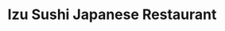 ---
layout: place
title: "Izu Sushi Japanese Restaurant"
permalink: /new-jersey/long-branch/izu-sushi-japanese-restaurant.html
stateAbbr: NJ
stateName: New Jersey
cityName: Long Branch
seo:
  name: "Izu Sushi Japanese Restaurant"
  type: Restaurant
  links: null
description: "Izu Sushi Japanese Restaurant serves delicious sushi in Long Branch, New Jersey. Try fresh Japanese dishes for a great dining experience. "
place_id: ChIJd49OPgIlwokRUcvx7t7FSU8
photos:
  - name: >-
      places/ChIJd49OPgIlwokRUcvx7t7FSU8/photos/AeeoHcIMZey-26gmV7Vogz-MHxWrfSGzRVT-Q9VqM3HzYI86cUfjIsXQiKO9VPOnbptOPNOq_XF6L8v_QNWLIlHAKap0OjJpHKcccafvchDVzUHo6-KioWtHLr27nS7O3XwK4Z8jAiYrH4B1p8PNLTs7zmhu7TPVTWNY8LMm3oZlFNBScYA9nZvX_z4KV2KP9KkNFNYe73JlgYuREUo9yWLNXgH8mCQdEQoV1EdNvRVrr4GXyzKR2WmZXQAUTbHXoEt3cjMIpjNgoKjelEonoEe7E5ZIEYIO-LAljmaYsMmlYs9_Vb2O04kaIBCG39tUy0PfssSn9LmpMBlNPjDHyOpt_95947WzkJN0xbyFvctMyL-CodNcFvn7ocUs8cCzI4yjmSWQYOD7uyMlIwL71VkGH4pW4XhbEy2pHxu3U61aitEkwQ
    widthPx: 3264
    heightPx: 2448
    authorAttributions:
      - displayName: Raymond Tozer
        uri: https://maps.google.com/maps/contrib/112332069366081904486
        photoUri: >-
          https://lh3.googleusercontent.com/a/ACg8ocJNxjKFdVG9N9DL0Q65MwG3dvnt-q_-tpcP9zldNwXC4G9PKg=s100-p-k-no-mo
    flagContentUri: >-
      https://www.google.com/local/imagery/report/?cb_client=maps_api_places.places_api&image_key=!1e10!2sCIHM0ogKEICAgIC4ko_jOQ&hl=en-US
    googleMapsUri: >-
      https://www.google.com/maps/place//data=!3m4!1e2!3m2!1sCIHM0ogKEICAgIC4ko_jOQ!2e10!4m2!3m1!1s0x89c225023e4e8f77:0x4f49c5deeef1cb51
  - name: >-
      places/ChIJd49OPgIlwokRUcvx7t7FSU8/photos/AeeoHcIhAkxpIZ6rVsuYn55R4ObDipPy13prtFaUm96PAkKot2HJn9p7Yx-lljcMtl0saXK10EpFyZCDtdY7vMS1iswSD3WI8Ha0a9P9Q77IaatzBU-CD6J6m5Rw1cZUiCZUp4oPcXMEaG4cEfLlDPX9HNZ6HqFBJT6Rw94E7WE5cb1SJLBALlpoVpsAdvCFFDsPqxdCDpiR81gPGGDw5VX7nF55aIC4_2WUASyogT6xs1ze_bNMtXW8Kvml7Q72HeDtVLQGErNiB3-rKAoFtDBAEYKn9h7Jz1BBTIt0oeMRkVvKzg
    widthPx: 2448
    heightPx: 3264
    authorAttributions:
      - displayName: Izu Sushi Japanese Restaurant
        uri: https://maps.google.com/maps/contrib/117850094789651500147
        photoUri: >-
          https://lh3.googleusercontent.com/a/ACg8ocIajXYnsW6SEp0CNrMUZvh7uNY8W3F_NhEHFlczUockkgbJjw=s100-p-k-no-mo
    flagContentUri: >-
      https://www.google.com/local/imagery/report/?cb_client=maps_api_places.places_api&image_key=!1e10!2sAF1QipPoMKj1rgVm3vghym-9vaOi_e7Ohm3ZXM1SaT8k&hl=en-US
    googleMapsUri: >-
      https://www.google.com/maps/place//data=!3m4!1e2!3m2!1sAF1QipPoMKj1rgVm3vghym-9vaOi_e7Ohm3ZXM1SaT8k!2e10!4m2!3m1!1s0x89c225023e4e8f77:0x4f49c5deeef1cb51
  - name: >-
      places/ChIJd49OPgIlwokRUcvx7t7FSU8/photos/AeeoHcKYWlq080dOqQFSJ0Mz7MFlcJhxEnQVCIJn5dsHM_Pj1cC_2K7U3H7_fS36yGoHRK4XaMr4kLCP2YrNxUi2ADxeE1DN8q00SuQXLnd72YX_qzzB4Ut5MHvP5GfSULX48-JEtwo944lFMlehoJ55uuoMlfN6MVvD4J6pBCIus9fUnDTkaJvog5EsW0GElmIa12njPelDc9Uq9yhf0zLd7ULjT7dBVsIv1rGUZuBZAA-IRT81nTFcyvolZGoTeD_aK6ErF3xQqzsh0ZIpvM0s7a7ePbhjPf7FuhioSA-WqdYrdwpIiI4mEI-CNPeywPDno-oSZ7fd_ezPT8JGO8e8r1p1SJsAfGdDOeGrF6k2_bJbjInHGlFWpt1-pJKx_sw08qP0zW2e098ks3kiglaRhUadNj9bIzRrwps8AkW_oHRAU-VQ
    widthPx: 3600
    heightPx: 4800
    authorAttributions:
      - displayName: karina teran
        uri: https://maps.google.com/maps/contrib/112469143311093271746
        photoUri: >-
          https://lh3.googleusercontent.com/a-/ALV-UjUtihkuNerM3wTD0cpuyZtVgO3hjpGIPuuoKgkfk_okwaujuuXkcA=s100-p-k-no-mo
    flagContentUri: >-
      https://www.google.com/local/imagery/report/?cb_client=maps_api_places.places_api&image_key=!1e10!2sCIHM0ogKEICAgICG8oe16wE&hl=en-US
    googleMapsUri: >-
      https://www.google.com/maps/place//data=!3m4!1e2!3m2!1sCIHM0ogKEICAgICG8oe16wE!2e10!4m2!3m1!1s0x89c225023e4e8f77:0x4f49c5deeef1cb51
  - name: >-
      places/ChIJd49OPgIlwokRUcvx7t7FSU8/photos/AeeoHcIEpBb4sj9aCDlNCOWaSWJupE7u1lwCz5BMNmLqmH16BSag-1u6Mpi9p9m55f7OzLMkLdcMx8OnbaaE9cDUV954HqFevbU-x8v_u7Rhxz_lqwilLuQy9RE7rZEGWLsNrLOKw-pn7F2F5bcITVST-e6KUViKUSnXYlGd_Htb3KE8kwQM5gergFnMG-ozib6d_q2Y3-T0l5t5ZRwrBfC0sGtMGTl4jzNidzTAxJnlKI4Aj1lYIX1nYq8DXnFRPto9Ijr67X252EvF0IKFNYvMMjuKQUtpO9VhGFDlVlpGxr6jjeGnxXkkqFxz3mDUNgHXwRbiq9CQP4f_A8jgUH8KNyrToynWgm3394CMt7FmblYj2cO8i8POVifYMsAxUid720goPLWJ7hXcrORe3PbExSONORMxED_08xC2eEpeTpNGx8T8
    widthPx: 4000
    heightPx: 3000
    authorAttributions:
      - displayName: Elena
        uri: https://maps.google.com/maps/contrib/103024990682528804100
        photoUri: >-
          https://lh3.googleusercontent.com/a-/ALV-UjVH_37uoLpz0eInEc644hgKMgqomXm8rkP2Eln_0QfB9ErU842OnA=s100-p-k-no-mo
    flagContentUri: >-
      https://www.google.com/local/imagery/report/?cb_client=maps_api_places.places_api&image_key=!1e10!2sCIHM0ogKEICAgIDT6eWbmAE&hl=en-US
    googleMapsUri: >-
      https://www.google.com/maps/place//data=!3m4!1e2!3m2!1sCIHM0ogKEICAgIDT6eWbmAE!2e10!4m2!3m1!1s0x89c225023e4e8f77:0x4f49c5deeef1cb51
  - name: >-
      places/ChIJd49OPgIlwokRUcvx7t7FSU8/photos/AeeoHcLEd-8wCMKJ32EDNLnRyBqab4tuuFPEtfbWh5RPwsoS7aGmRz6ucj2On5KWZJvqX_FPSecltlE6Bt1CBTV37tXF9X8Jvvxt8ZPGSnHMRt3eHxD2rXTi7FgVsaF92zu0Xhj-AfZqYSRHuaYYFiZ7Q3iypPlrehkvGsnvmPnOHs0wY1jEY5-fAWaCAqvp_TzJ-EjzECtg-4O7upncIYbfQXsGVVmK0IYBk6pwZnA724uHt4Rhcl6mkI8Olfzikk1rvarhXRfGEWcVAPDfUl6pcX5jxNP02dEJFs9Bq8qlpnjnHIW46SyjpVCS2baWGkxX2a4kIjl4fjRv8d-zc2Y7o-PiNikweJbI2G4Ii5EVExdwN8qJLt4vdWr8oUhxqIrLziS7bElSI76K-BRkuinYt8c4qyfcgAL2UkMJYgkZaQ_WgQ
    widthPx: 3120
    heightPx: 4160
    authorAttributions:
      - displayName: Bobby Boyce
        uri: https://maps.google.com/maps/contrib/100685147353356442198
        photoUri: >-
          https://lh3.googleusercontent.com/a-/ALV-UjVNsrw1fkjKzfd7j5zyABY0kVrnSPNEcXLxstpyV2Gw4YYOye0taQ=s100-p-k-no-mo
    flagContentUri: >-
      https://www.google.com/local/imagery/report/?cb_client=maps_api_places.places_api&image_key=!1e10!2sCIHM0ogKEICAgICbp8f5dg&hl=en-US
    googleMapsUri: >-
      https://www.google.com/maps/place//data=!3m4!1e2!3m2!1sCIHM0ogKEICAgICbp8f5dg!2e10!4m2!3m1!1s0x89c225023e4e8f77:0x4f49c5deeef1cb51
  - name: >-
      places/ChIJd49OPgIlwokRUcvx7t7FSU8/photos/AeeoHcI1O0IXuP-2ngQRWP0-RV2zmSEhmgtx4n2Qt-VZbdroXHFGk1Wfd4HFKyOV-obV0_JRa9XHcYUIiysoFLdkvoNYxw6VcwrwW5E8qO21skY1Oc7aZaVV1I5iuEAJpSWG5PCyUC1bpGL08zwBHSVgqP0km25h4vqKN-VdmDYlFYS6bZPf-MdPWQlBnHUGiBgB0iT7dZcA1zy6u5ZmppCIuJYzpOnyDvJ3uswuOBLrjftFCzzHfJmhQu3GOWLwE_oMw8Af3KmM7SboMOSWA0T4oioMCABVouNdxZOm0KfY-TgjZydTsBaUihUxIfuEQcqAusLnsaKR26Z4QYgdNJ1AJfi4hynprTaTL22mzhAoV3FyY34daWqmcJtseMCwkzmhnAndTzJGFvbFnus6y0C03dSQbsYpJx9_zqRtmsmDej4KNQ
    widthPx: 4608
    heightPx: 2592
    authorAttributions:
      - displayName: Daniel Spector
        uri: https://maps.google.com/maps/contrib/108092104509703365653
        photoUri: >-
          https://lh3.googleusercontent.com/a/ACg8ocLpC1Z_9Chm6zy0qZ_zznB-CKDEp2L6-lD8xPBz0jzvEahw2g=s100-p-k-no-mo
    flagContentUri: >-
      https://www.google.com/local/imagery/report/?cb_client=maps_api_places.places_api&image_key=!1e10!2sCIHM0ogKEICAgIDxybq6UA&hl=en-US
    googleMapsUri: >-
      https://www.google.com/maps/place//data=!3m4!1e2!3m2!1sCIHM0ogKEICAgIDxybq6UA!2e10!4m2!3m1!1s0x89c225023e4e8f77:0x4f49c5deeef1cb51
  - name: >-
      places/ChIJd49OPgIlwokRUcvx7t7FSU8/photos/AeeoHcJhKTnEtgm4l2aztrRRdal190ZxTMnFH3LDRN0yHlJJ-W2aYbo91WJWNd22qzpj2LelT8z7Ibzm-nP0MRj65-Nh74YyKP_MEmA2bs59ffvkeqJE4dauxo9xb95C5YX-Blx8wyzuQunhtpv3OzPfY-0aj-164qOzutDypbu2LFn1jywe27JpTAU4KEtY3jthAnNDHOlQUzDL9rveRslXuUsEl3KY1t03KKSv9hhHr4V9gns3NVNFTpgqo03KzL4LTJ8igO1c-zFKeO-KuXdptKnCPFDthUPOjd-EH1lrYEtaE88vWBB13kHrjwiDM4bmgM-t_3ePxZi9xpCbh2_9NCm66yVOKPfAcqkq8j1MbpNcQ5j7EASUMj6sdWJMB5_YTqKG1usQsuDLRnMrcgI0iRNWUoaRb1lg6P6FcsqnAw8wgA
    widthPx: 4608
    heightPx: 3456
    authorAttributions:
      - displayName: Wednesday Black
        uri: https://maps.google.com/maps/contrib/110523986344788394187
        photoUri: >-
          https://lh3.googleusercontent.com/a-/ALV-UjVfn5ZCoRbzVmre-OalCq7gm_YtERD7rH0UqhnKBBUTTluApULHNg=s100-p-k-no-mo
    flagContentUri: >-
      https://www.google.com/local/imagery/report/?cb_client=maps_api_places.places_api&image_key=!1e10!2sCIHM0ogKEICAgICEv4GCVQ&hl=en-US
    googleMapsUri: >-
      https://www.google.com/maps/place//data=!3m4!1e2!3m2!1sCIHM0ogKEICAgICEv4GCVQ!2e10!4m2!3m1!1s0x89c225023e4e8f77:0x4f49c5deeef1cb51
  - name: >-
      places/ChIJd49OPgIlwokRUcvx7t7FSU8/photos/AeeoHcJoEHTzAie2a91vQ3gJMVOVq8YV8ZQ1KivnPMY3AfyLbf53UxpF0rgs4lo-OT6KvcPbTGyZd7M2th9rb4Eylbny0f3RiLim1zwzZytTHpDv4fBhBviri0DrUvIZ-nTt3LJ3z53GBBgnevBH0bfFEQWBjKZb-JZyZFZO-LbbbQEOVOBouoptVtyjHj54f-ClGaZ58kyr1npH3MibU8aLmIthRjof5Y9s67gHAKNYZ3DtV0cwTaB1n-NxAV8-gaXktBZbWn9q9w-BQ9MkLPTr0tXcOBYLrPoaEw_EqoaBn2h0cKyk0kIn_XTbhWApprbycCB2O5YyqoDrryUTuMYR6Y1f08laEAtldcPSTalMI_x-OAyQJIigmA_riYBKu575VSxLt4dJmBPSL1eRsIgysmH_g_JkwBnLsBIhGmgt4wjfrA
    widthPx: 4048
    heightPx: 3036
    authorAttributions:
      - displayName: Luke Matarazzo
        uri: https://maps.google.com/maps/contrib/103319849429163520472
        photoUri: >-
          https://lh3.googleusercontent.com/a-/ALV-UjWWOTmR_KIcjGeuNo0FDHpQiFXaccylQmc7nMpUbG5k0rBehEtZ=s100-p-k-no-mo
    flagContentUri: >-
      https://www.google.com/local/imagery/report/?cb_client=maps_api_places.places_api&image_key=!1e10!2sCIHM0ogKEICAgIDM4ZqMTA&hl=en-US
    googleMapsUri: >-
      https://www.google.com/maps/place//data=!3m4!1e2!3m2!1sCIHM0ogKEICAgIDM4ZqMTA!2e10!4m2!3m1!1s0x89c225023e4e8f77:0x4f49c5deeef1cb51
  - name: >-
      places/ChIJd49OPgIlwokRUcvx7t7FSU8/photos/AeeoHcJMoU9LvbBQJO6i5JQ8H9-SNRu0DZW3aEMdsync2U1FVc7jLcy8Wp-uRWflvdgAXxzeSsTt553vYcZNMkOGu2I2EEMCYOJcUAzJXFQ3xB1pUEvUocZymcCy-VlP4YWToccipJwUPdv0GzeOtL98-sc8apicH0qj6_S_IfJWPEPogNrYNg-uaWvMdJINkpQPJxoTEigVqs0VemvzRri7A_MxGfzQcWjAorqt23a3vU-7H54U6MpACn3OOdhRP6jSRBz655fH1-NLT7z9tM7RENy6Kr7xjpKNT6xtUqgOqJ08c6bPWZkt-YgMhrAxZpEhf5I0zabL0jrntYUPCYyPMK48LD-_Un8ZyXBtt8vOMO3bWvvshbpyHljHfz_QoYU84qUB2lP_8XT8Isp_-Fb_2Rn6tfrp_0TedOPQDZCvIiBhi6oW
    widthPx: 3072
    heightPx: 4080
    authorAttributions:
      - displayName: Lisa Purdon Coldwell Banker Realty
        uri: https://maps.google.com/maps/contrib/102520250301563271683
        photoUri: >-
          https://lh3.googleusercontent.com/a-/ALV-UjWgz2uzb81TgXcHo1Cgu8s8IpTlXDmPvL-LSe94NewbQZSXfrJ7aQ=s100-p-k-no-mo
    flagContentUri: >-
      https://www.google.com/local/imagery/report/?cb_client=maps_api_places.places_api&image_key=!1e10!2sCIHM0ogKEICAgIDp772d0AE&hl=en-US
    googleMapsUri: >-
      https://www.google.com/maps/place//data=!3m4!1e2!3m2!1sCIHM0ogKEICAgIDp772d0AE!2e10!4m2!3m1!1s0x89c225023e4e8f77:0x4f49c5deeef1cb51
  - name: >-
      places/ChIJd49OPgIlwokRUcvx7t7FSU8/photos/AeeoHcIet_BaX8CbVpyeXu0JI9X3mv4e6fWQrD22w3vC8Kt2x7pigg1keAXJvB8RdWldfIrvJFaTB0pS-eY0aAU8CNFOdWcCAyMQ9w-LoSmjXwf9cdASnyq8FNsiUlmiweMipKBScACgesvBRO-_qHAaVUox91nLzvZkMjlChRRJz-d8tt_Gace8XEtjWe1N2GIdwvTPE-pQjzGpVnxKdByzc6EJpGO_Th6wDeGsYAs6ibFTJjF5b1vZtKBuxIvlgF8Szp4uMkRIARiUpFZj3X1yYO3Bb6xWkItauPlzDF0agL9o8hdneSm8ThJ5pgMpnGgbHOfrUl_T25uPrfNGqSMew7KxVwNRL8rTA2NsxOZ3SMlUkcVMwaa-xPVj0GLg2ALo01x6vWs-ymk5yBeA7NZ05f8P9vDNZtYRudcn5w-w2wqDdw0
    widthPx: 1713
    heightPx: 803
    authorAttributions:
      - displayName: Isabella Lima
        uri: https://maps.google.com/maps/contrib/115002083341388121492
        photoUri: >-
          https://lh3.googleusercontent.com/a-/ALV-UjW0aOo_byVoZCu7Y5Tqp6aV4ZYorBDIWffzBG9Ev9-4cfdTQLIJUg=s100-p-k-no-mo
    flagContentUri: >-
      https://www.google.com/local/imagery/report/?cb_client=maps_api_places.places_api&image_key=!1e10!2sCIHM0ogKEICAgIDhrbi_lgE&hl=en-US
    googleMapsUri: >-
      https://www.google.com/maps/place//data=!3m4!1e2!3m2!1sCIHM0ogKEICAgIDhrbi_lgE!2e10!4m2!3m1!1s0x89c225023e4e8f77:0x4f49c5deeef1cb51
address: 31 Montgomery Ave, Long Branch, NJ 07740, USA
street: 31 Montgomery Ave
city: Long Branch
state: NJ
zip: '07740'
country: USA
neighborhood: null
latitude: '40.285516'
longitude: '-73.984861'
accessibility_options:
  wheelchairAccessibleParking: true
  wheelchairAccessibleEntrance: true
  wheelchairAccessibleRestroom: true
  wheelchairAccessibleSeating: true
business_status: OPERATIONAL
name: Izu Sushi Japanese Restaurant
google_maps_links:
  directionsUri: >-
    https://www.google.com/maps/dir//''/data=!4m7!4m6!1m1!4e2!1m2!1m1!1s0x89c225023e4e8f77:0x4f49c5deeef1cb51!3e0
  placeUri: https://maps.google.com/?cid=5713315163578420049
  writeAReviewUri: >-
    https://www.google.com/maps/place//data=!4m3!3m2!1s0x89c225023e4e8f77:0x4f49c5deeef1cb51!12e1
  reviewsUri: >-
    https://www.google.com/maps/place//data=!4m4!3m3!1s0x89c225023e4e8f77:0x4f49c5deeef1cb51!9m1!1b1
  photosUri: >-
    https://www.google.com/maps/place//data=!4m3!3m2!1s0x89c225023e4e8f77:0x4f49c5deeef1cb51!10e5
primary_type: Japanese Restaurant
opening_hours:
  regular: null
  current: null
secondary_opening_hours:
  regular:
    weekdayDescriptions: null
    type: null
  current:
    weekdayDescriptions: null
    type: null
phone: null
price_level: null
price_range: null
rating: null
rating_count: 0
website: null
reviews: null
parking_options: null
payment_options: null
allow_dogs: null
curbside_pickup: null
delivery: null
dine_in: null
good_for_children: null
good_for_groups: null
good_for_sports: null
live_music: null
menu_for_children: null
outdoor_seating: null
reservable: null
restroom: null
serves_beer: null
serves_breakfast: null
serves_brunch: null
serves_cocktails: null
serves_coffee: null
serves_dinner: null
serves_dessert: null
serves_lunch: null
serves_vegetarian_food: null
serves_wine: null
takeout: null
summary: null

---